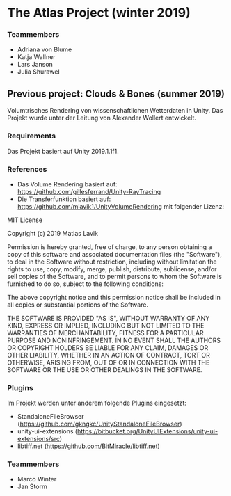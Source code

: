 # The Atlas Project (winter 2019)

### Teammembers
- Adriana von Blume
- Katja Wallner
- Lars Janson
- Julia Shurawel


## Previous project: Clouds & Bones (summer 2019)
Volumtrisches Rendering von wissenschaftlichen Wetterdaten in Unity.
Das Projekt wurde unter der Leitung von Alexander Wollert entwickelt.

### Requirements
Das Projekt basiert auf Unity 2019.1.1f1.

### References
- Das Volume Rendering basiert auf: https://github.com/gillesferrand/Unity-RayTracing
- Die Transferfunktion basiert auf: https://github.com/mlavik1/UnityVolumeRendering mit folgender Lizenz:

MIT License

Copyright (c) 2019 Matias Lavik

Permission is hereby granted, free of charge, to any person obtaining a copy
of this software and associated documentation files (the "Software"), to deal
in the Software without restriction, including without limitation the rights
to use, copy, modify, merge, publish, distribute, sublicense, and/or sell
copies of the Software, and to permit persons to whom the Software is
furnished to do so, subject to the following conditions:

The above copyright notice and this permission notice shall be included in all
copies or substantial portions of the Software.

THE SOFTWARE IS PROVIDED "AS IS", WITHOUT WARRANTY OF ANY KIND, EXPRESS OR
IMPLIED, INCLUDING BUT NOT LIMITED TO THE WARRANTIES OF MERCHANTABILITY,
FITNESS FOR A PARTICULAR PURPOSE AND NONINFRINGEMENT. IN NO EVENT SHALL THE
AUTHORS OR COPYRIGHT HOLDERS BE LIABLE FOR ANY CLAIM, DAMAGES OR OTHER
LIABILITY, WHETHER IN AN ACTION OF CONTRACT, TORT OR OTHERWISE, ARISING FROM,
OUT OF OR IN CONNECTION WITH THE SOFTWARE OR THE USE OR OTHER DEALINGS IN THE
SOFTWARE.

### Plugins
Im Projekt werden unter anderem folgende Plugins eingesetzt:
- StandaloneFileBrowser (https://github.com/gkngkc/UnityStandaloneFileBrowser)
- unity-ui-extensions (https://bitbucket.org/UnityUIExtensions/unity-ui-extensions/src)
- libtiff.net (https://github.com/BitMiracle/libtiff.net)

### Teammembers
- Marco Winter
- Jan Storm